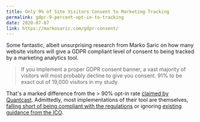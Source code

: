 ```yaml
---
title: Only 9% of Site Visitors Consent to Marketing Tracking
permalink: gdpr-9-percent-opt-in-to-tracking
date: 2020-07-07
link: https://markosaric.com/gdpr-consent/
---
```


Some fantastic, albeit unsurprising research from Marko Saric on how many website visitors will give a GDPR compliant level of consent to being tracked by a marketing analytics tool.

> If you implement a proper GDPR consent banner, a vast majority of visitors will most probably decline to give you consent. 91% to be exact out of 19,000 visitors in my study.

That's a marked difference from the  > 90% opt-in rate [claimed by Quantcast](https://martechtoday.com/quantcast-reports-more-than-90-of-visitors-to-eu-domains-grant-gdpr-consent-219462). Admittedly, most implementations of their tool are themselves, [falling short of being compliant with the regulations](https://arxiv.org/pdf/2001.02479.pdf) or ignoring [existing guidance from the ICO](https://www.jacquescorbytuech.com/writing/digital-marketing-post-gdpr).